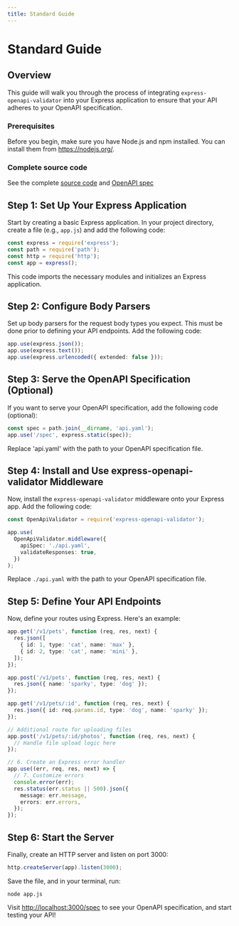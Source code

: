 ```yaml
---
title: Standard Guide
---
```


# Standard Guide

## Overview

This guide will walk you through the process of integrating `express-openapi-validator` into your Express application to ensure that your API adheres to your OpenAPI specification.

### Prerequisites

Before you begin, make sure you have Node.js and npm installed. You can install them from https://nodejs.org/.

### Complete source code

See the complete [source code](https://github.com/cdimascio/express-openapi-validator/tree/master/examples/1-standard) and [OpenAPI spec](https://github.com/cdimascio/express-openapi-validator/blob/master/examples/1-standard/api.yaml)

## Step 1: Set Up Your Express Application

Start by creating a basic Express application. In your project directory, create a file (e.g., `app.js`) and add the following code:

```typescript
const express = require('express');
const path = require('path');
const http = require('http');
const app = express();
```

This code imports the necessary modules and initializes an Express application.

## Step 2: Configure Body Parsers

Set up body parsers for the request body types you expect. This must be done prior to defining your API endpoints. Add the following code:

```typescript
app.use(express.json());
app.use(express.text());
app.use(express.urlencoded({ extended: false }));
```

## Step 3: Serve the OpenAPI Specification (Optional)

If you want to serve your OpenAPI specification, add the following code (optional):

```typescript
const spec = path.join(__dirname, 'api.yaml');
app.use('/spec', express.static(spec));
```

Replace 'api.yaml' with the path to your OpenAPI specification file.

## Step 4: Install and Use express-openapi-validator Middleware

Now, install the `express-openapi-validator` middleware onto your Express app. Add the following code:

```typescript
const OpenApiValidator = require('express-openapi-validator');

app.use(
  OpenApiValidator.middleware({
    apiSpec: './api.yaml',
    validateResponses: true,
  })
);
```

Replace `./api.yaml` with the path to your OpenAPI specification file.

## Step 5: Define Your API Endpoints

Now, define your routes using Express. Here's an example:

```typescript
app.get('/v1/pets', function (req, res, next) {
  res.json([
    { id: 1, type: 'cat', name: 'max' },
    { id: 2, type: 'cat', name: 'mini' },
  ]);
});

app.post('/v1/pets', function (req, res, next) {
  res.json({ name: 'sparky', type: 'dog' });
});

app.get('/v1/pets/:id', function (req, res, next) {
  res.json({ id: req.params.id, type: 'dog', name: 'sparky' });
});

// Additional route for uploading files
app.post('/v1/pets/:id/photos', function (req, res, next) {
  // Handle file upload logic here
});

// 6. Create an Express error handler
app.use((err, req, res, next) => {
  // 7. Customize errors
  console.error(err);
  res.status(err.status || 500).json({
    message: err.message,
    errors: err.errors,
  });
});
```

## Step 6: Start the Server

Finally, create an HTTP server and listen on port 3000:

```typescript
http.createServer(app).listen(3000);
```

Save the file, and in your terminal, run:

```shell
node app.js
```

Visit [http://localhost:3000/spec](http://localhost:3000/spec) to see your OpenAPI specification, and start testing your API!
